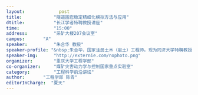 ```yaml
---
layout: 			post
title:       	  "隧道围岩稳定精细化模拟方法与应用"
dtitle:      	  "长江学者特聘教授讲座"
time: 		  	  "15:00"
address:	  	  "采矿大楼207会议室"
campus:	  	  "A"
speaker:	   	  "朱合华 教授"
speaker-profile: "&nbsp;朱合华，国家注册土木（岩土）工程师。现为同济大学特聘教授、土木信息技术教育部工程研究中心主任、隧道及地下建筑工程学科负责人、国家973项目首席科学家，曾为教育部长江学者特聘教授和长江学者创新团队计划带头人。"
speaker-img:	  "http://externie.com/nophoto.png"
organizer:		  "重庆大学工程学部"
co-organizer:	  "煤矿灾害动力学与控制国家重点实验室"
category:		  "工程科学前沿讲坛"
author:		  "工程学部 陈青"
editorInCharge:  "夏天"
---
```


